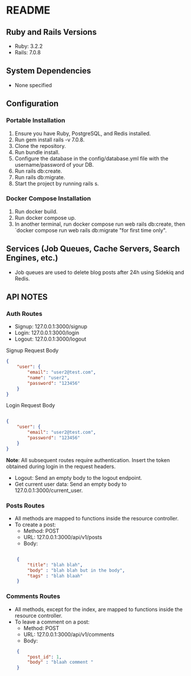 # README

## Ruby and Rails Versions
- Ruby: 3.2.2
- Rails: 7.0.8

## System Dependencies
- None specified

## Configuration

### Portable Installation

1. Ensure you have Ruby, PostgreSQL, and Redis installed.
2. Run gem install rails -v 7.0.8.
3. Clone the repository.
4. Run bundle install.
5. Configure the database in the config/database.yml file with the username/password of your DB.
6. Run rails db:create.
7. Run rails db:migrate.
8. Start the project by running rails s.

### Docker Compose Installation

1. Run docker build.
2. Run docker compose up.
3. In another terminal, run docker compose run web rails db:create, then `docker compose run web rails db:migrate "for first time only".

## Services (Job Queues, Cache Servers, Search Engines, etc.)

- Job queues are used to delete blog posts after 24h using Sidekiq and Redis.

## API NOTES

### Auth Routes

- Signup: 127.0.0.1:3000/signup
- Login: 127.0.0.1:3000/login
- Logout: 127.0.0.1:3000/logout

Signup Request Body
```json
{
    "user": {
        "email": "user2@test.com",
        "name": "user2",
        "password": "123456"
    }
}
```
Login Request Body
```json

{
    "user": {
        "email": "user2@test.com",
        "password": "123456"
    }
}
```

**Note**: All subsequent routes require authentication. Insert the token obtained during login in the request headers.

- Logout: Send an empty body to the logout endpoint.
- Get current user data: Send an empty body to 127.0.0.1:3000/current_user.

### Posts Routes

- All methods are mapped to functions inside the resource controller.
- To create a post:
  - Method: POST
  - URL: 127.0.0.1:3000/api/v1/posts
  - Body:
```json

    {
        "title": "blah blah",
        "body" : "blah blah but in the body",
        "tags" : "blah blaah" 
    }
```
### Comments Routes

- All methods, except for the index, are mapped to functions inside the resource controller.
- To leave a comment on a post:
  - Method: POST
  - URL: 127.0.0.1:3000/api/v1/comments
  - Body:
```json
    {
        "post_id": 1,
        "body" : "blaah comment "
    }
```
